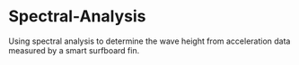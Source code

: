 # Spectral-Analysis
Using spectral analysis to determine the wave height from acceleration data measured by a smart surfboard fin.
